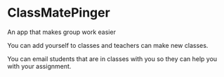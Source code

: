# ClassMatePinger
An app that makes group work easier

You can add yourself to classes and teachers can make new classes.

You can email students that are in classes with you so they can help you with your assignment.
